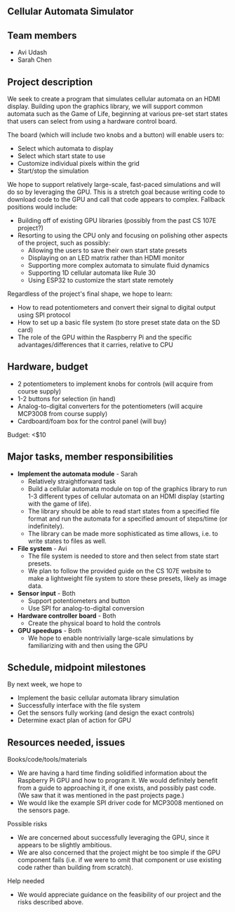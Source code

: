 ## Cellular Automata Simulator

## Team members
- Avi Udash
- Sarah Chen

## Project description
We seek to create a program that simulates cellular automata on an HDMI display. Building upon the graphics library, we will support common automata such as the Game of Life, beginning at various pre-set start states that users can select from using a hardware control board.

The board (which will include two knobs and a button) will enable users to:
- Select which automata to display
- Select which start state to use
- Customize individual pixels within the grid
- Start/stop the simulation

We hope to support relatively large-scale, fast-paced simulations and will do so by leveraging the GPU. This is a stretch goal because writing code to download code to the GPU and call that code appears to complex. Fallback positions would include:
- Building off of existing GPU libraries (possibly from the past CS 107E project?)
- Resorting to using the CPU only and focusing on polishing other aspects of the project, such as possibly: 
    - Allowing the users to save their own start state presets
    - Displaying on an LED matrix rather than HDMI monitor
    - Supporting more complex automata to simulate fluid dynamics
    - Supporting 1D cellular automata like Rule 30
    - Using ESP32 to customize the start state remotely

Regardless of the project's final shape, we hope to learn:
- How to read potentiometers and convert their signal to digital output using SPI protocol
- How to set up a basic file system (to store preset state data on the SD card)
- The role of the GPU within the Raspberry Pi and the specific advantages/differences that it carries, relative to CPU


## Hardware, budget
- 2 potentiometers to implement knobs for controls (will acquire from course supply)
- 1-2 buttons for selection (in hand)
- Analog-to-digital converters for the potentiometers (will acquire MCP3008 from course supply)
- Cardboard/foam box for the control panel (will buy)

Budget: <$10

## Major tasks, member responsibilities

- **Implement the automata module** - Sarah
    - Relatively straightforward task 
    - Build a cellular automata module on top of the graphics library to run 1-3 different types of cellular automata on an HDMI display (starting with the game of life). 
    - The library should be able to read start states from a specified file format and run the automata for a specified amount of steps/time (or indefinitely).
    - The library can be made more sophisticated as time allows, i.e. to write states to files as well.
- **File system** - Avi
    - The file system is needed to store and then select from state start presets. 
    - We plan to follow the provided guide on the CS 107E website to make a lightweight file system to store these presets, likely as image data.
- **Sensor input** - Both
    - Support potentiometers and button
    - Use SPI for analog-to-digital conversion
- **Hardware controller board** - Both
    - Create the physical board to hold the controls
- **GPU speedups** - Both
    - We hope to enable nontrivially large-scale simulations by familiarizing with and then using the GPU

## Schedule, midpoint milestones
By next week, we hope to
- Implement the basic cellular automata library simulation
- Successfully interface with the file system
- Get the sensors fully working (and design the exact controls)
- Determine exact plan of action for GPU

## Resources needed, issues
Books/code/tools/materials
- We are having a hard time finding solidified information about the Raspberry Pi GPU and how to program it. We would definitely benefit from a guide to approaching it, if one exists, and possibly past code. (We saw that it was mentioned in the past projects page.)
- We would like the example SPI driver code for MCP3008 mentioned on the sensors page.

Possible risks
- We are concerned about successfully leveraging the GPU, since it appears to be slightly ambitious.
- We are also concerned that the project might be too simple if the GPU component fails (i.e. if we were to omit that component or use existing code rather than building from scratch).

Help needed
- We would appreciate guidance on the feasibility of our project and the risks described above.